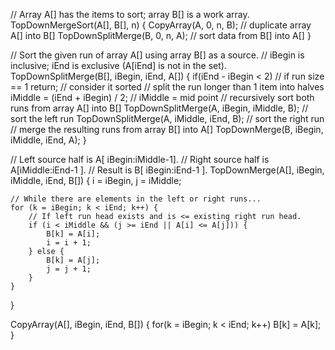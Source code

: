 // Array A[] has the items to sort; array B[] is a work array.
TopDownMergeSort(A[], B[], n)
{
    CopyArray(A, 0, n, B);           // duplicate array A[] into B[]
    TopDownSplitMerge(B, 0, n, A);   // sort data from B[] into A[]
}

// Sort the given run of array A[] using array B[] as a source.
// iBegin is inclusive; iEnd is exclusive (A[iEnd] is not in the set).
TopDownSplitMerge(B[], iBegin, iEnd, A[])
{
    if(iEnd - iBegin < 2)                       // if run size == 1
        return;                                 //   consider it sorted
    // split the run longer than 1 item into halves
    iMiddle = (iEnd + iBegin) / 2;              // iMiddle = mid point
    // recursively sort both runs from array A[] into B[]
    TopDownSplitMerge(A, iBegin,  iMiddle, B);  // sort the left  run
    TopDownSplitMerge(A, iMiddle,    iEnd, B);  // sort the right run
    // merge the resulting runs from array B[] into A[]
    TopDownMerge(B, iBegin, iMiddle, iEnd, A);
}

//  Left source half is A[ iBegin:iMiddle-1].
// Right source half is A[iMiddle:iEnd-1   ].
// Result is            B[ iBegin:iEnd-1   ].
TopDownMerge(A[], iBegin, iMiddle, iEnd, B[])
{
    i = iBegin, j = iMiddle;
 
    // While there are elements in the left or right runs...
    for (k = iBegin; k < iEnd; k++) {
        // If left run head exists and is <= existing right run head.
        if (i < iMiddle && (j >= iEnd || A[i] <= A[j])) {
            B[k] = A[i];
            i = i + 1;
        } else {
            B[k] = A[j];
            j = j + 1;
        }
    }
}

CopyArray(A[], iBegin, iEnd, B[])
{
    for(k = iBegin; k < iEnd; k++)
        B[k] = A[k];
}